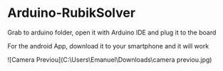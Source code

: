 # Arduino-RubikSolver

Grab to arduino folder, open it with Arduino IDE and plug it to the board

For the android App, download it to your smartphone and it will work

![Camera Previou](C:\Users\Emanuel\Downloads\camera previou.jpg)